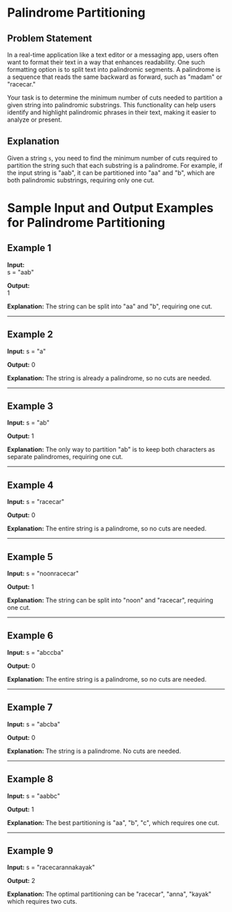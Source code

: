 # Palindrome Partitioning  

## Problem Statement  

In a real-time application like a text editor or a messaging app, users often want to format their text in a way that enhances readability. One such formatting option is to split text into palindromic segments. A palindrome is a sequence that reads the same backward as forward, such as "madam" or "racecar."   

Your task is to determine the minimum number of cuts needed to partition a given string into palindromic substrings. This functionality can help users identify and highlight palindromic phrases in their text, making it easier to analyze or present.  

## Explanation  

Given a string `s`, you need to find the minimum number of cuts required to partition the string such that each substring is a palindrome. For example, if the input string is "aab", it can be partitioned into "aa" and "b", which are both palindromic substrings, requiring only one cut.  

# Sample Input and Output Examples for Palindrome Partitioning  

## Example 1  
**Input:**  
s = "aab"

**Output:**  
1

**Explanation:** The string can be split into "aa" and "b", requiring one cut.  

---  

## Example 2  
**Input:**
s = "a"

**Output:**
0

**Explanation:** The string is already a palindrome, so no cuts are needed.  

---  

## Example 3  
**Input:**
s = "ab"

**Output:**
1

**Explanation:** The only way to partition "ab" is to keep both characters as separate palindromes, requiring one cut.  

---  

## Example 4  
**Input:**
s = "racecar"

**Output:**
0

**Explanation:** The entire string is a palindrome, so no cuts are needed.  

---  

## Example 5  
**Input:**
s = "noonracecar"

**Output:**
1

**Explanation:** The string can be split into "noon" and "racecar", requiring one cut.  

---  

## Example 6  
**Input:**
s = "abccba"

**Output:**
0

**Explanation:** The entire string is a palindrome, so no cuts are needed.  

---  

## Example 7  
**Input:**
s = "abcba"

**Output:**
0

**Explanation:** The string is a palindrome. No cuts are needed.  

---  

## Example 8  
**Input:**
s = "aabbc"

**Output:**
1

**Explanation:** The best partitioning is "aa", "b", "c", which requires one cut.  

---  

## Example 9  
**Input:**
s = "racecarannakayak"

**Output:**
2

**Explanation:** The optimal partitioning can be "racecar", "anna", "kayak" which requires two cuts.